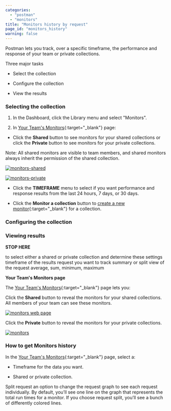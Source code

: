 ```yaml
---
categories:
  - "postman"
  - "monitors"
title: "Monitors history by request"
page_id: "monitors_history"
warning: false
---
```


Postman lets you track, over a specific timeframe, the performance and response of your team or private collections. 

Three major tasks

* Select the collection

* Configure the collection

* View the results


### Selecting the collection


1. In the Dashboard, click the Library menu and select "Monitors".

2. In [Your Team's Monitors](https://monitor.getpostman.com/){:target="_blank"} page:

* Click the **Shared** button to see monitors for your shared collections or click the **Private** button to see monitors for your private collections. 

Note: All shared monitors are visible to team members, and shared monitors always inherit the permission of the shared collection.

[![monitors-shared](https://s3.amazonaws.com/postman-static-getpostman-com/postman-docs/monitorHistory-monitorsWebPage.png)](https://s3.amazonaws.com/postman-static-getpostman-com/postman-docs/monitorHistory-monitorsWebPage.png)

[![monitors-private ](https://s3.amazonaws.com/postman-static-getpostman-com/postman-docs/monitor-private-view.png)](https://s3.amazonaws.com/postman-static-getpostman-com/postman-docs/monitor-private-view.png)

* Click the **TIMEFRAME** menu to select if you want performance and response results from the last
24 hours, 7 days, or 30 days.

* Click the **Monitor a collection** button to [create a new monitor](/docs/postman/monitors/setting_up_monitor){:target="_blank"} for a collection.






### Configuring the collection

### Viewing results

**STOP HERE**

to select either a shared or private collection and determine these settings
timeframe of the results
request you want to track
summary or split view of the request
average, sum, minimum, maximum

**Your Team's Monitors page**


The [Your Team's Monitors](https://monitor.getpostman.com/){:target="_blank"} page lets you: 

Click the **Shared** button to reveal the monitors for your shared collections. All members of your team can see these monitors. 

[![monitors web page](https://s3.amazonaws.com/postman-static-getpostman-com/postman-docs/monitorHistory-monitorsWebPage.png)](https://s3.amazonaws.com/postman-static-getpostman-com/postman-docs/monitorHistory-monitorsWebPage.png)

Click the **Private** button to reveal the monitors for your private collections. 

[![monitors ](https://s3.amazonaws.com/postman-static-getpostman-com/postman-docs/monitor-private-view.png)](https://s3.amazonaws.com/postman-static-getpostman-com/postman-docs/monitor-private-view.png)






### How to get Monitors history

In the [Your Team's Monitors](https://monitor.getpostman.com/){:target="_blank"} page, select a:

* Timeframe for the data you want.

* Shared or private collection.



Split request
an option to change the request graph to see each request individually. By default, you’ll see one line on the graph that represents the total run times for a monitor. If you choose request split, you’ll see a bunch of differently colored lines.






